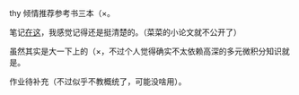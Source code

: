 thy 倾情推荐参考书三本（×。

笔记[在这](https://wzf2000.top/category/%e6%95%b0%e5%ad%a6%e7%ac%94%e8%ae%b0/%e6%a6%82%e7%bb%9f%e7%ac%94%e8%ae%b0/)，我感觉记得还是挺清楚的。（菜菜的小论文就不公开了）

虽然其实是大一下上的（×，不过个人觉得确实不太依赖高深的多元微积分知识就是。

作业待补充（不过似乎不教概统了，可能没啥用）。